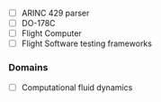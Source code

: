 - [ ] ARINC 429 parser
- [ ] DO-178C
- [ ] Flight Computer
- [ ] Flight Software testing frameworks

### Domains
- [ ] Computational fluid dynamics


